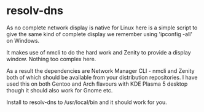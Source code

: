 # resolv-dns
As no complete network display is native for Linux here is a simple script to give the same kind of complete display we remember using 'ipconfig -all' on Windows. 

It makes use of nmcli to do the hard work and Zenity to provide a display window. Nothing too complex here.

As a result the dependencies are Network Manager CLI - nmcli and Zenity both of which should be available from your distribution repositories. I have used this on both Gentoo and Arch flavours with KDE Plasma 5 desktop though it should also work for Gnome etc.

Install to resolv-dns to /usr/local/bin and it should work for you.
